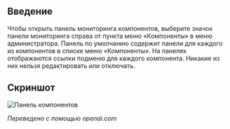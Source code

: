 <!-- Filename: J4.x:Components_Dashboard / Display title: Панель компонентов  -->

## Введение

Чтобы открыть панель мониторинга компонентов, выберите значок панели мониторинга справа от пункта меню «Компоненты» в меню администратора. Панель по умолчанию содержит панели для каждого из компонентов в списке меню «Компоненты». На панелях отображаются ссылки подменю для каждого компонента. Никакие из них нельзя редактировать или отключать.

## Скриншот

![Панель компонентов](../../../en/images/dashboards/components-dashboard.png)

*Переведено с помощью openai.com*

